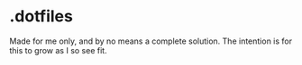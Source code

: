 # .dotfiles

Made for me only, and by no means a complete solution.
The intention is for this to grow as I so see fit.
